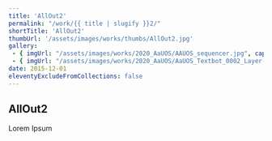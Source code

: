 ```yaml
---
title: 'AllOut2'
permalink: "/work/{{ title | slugify }}2/"
shortTitle: 'AllOut2'
thumbUrl: '/assets/images/works/thumbs/AllOut2.jpg'
gallery:
 - { imgUrl: "/assets/images/works/2020_AaUOS/AAUOS_sequencer.jpg", caption: "" }
 - { imgUrl: "/assets/images/works/2020_AaUOS/AaUOS_Textbot_0002_Layer-20.jpg", caption: "" }
date: 2015-12-01
eleventyExcludeFromCollections: false
---
```



<div class="Grid Grid--gutters Grid--full large-Grid--fit">
  <div class="Grid-cell">
    <div class='headerGroup'>
      <h2>AllOut2</h2>
      <p>Lorem Ipsum</p>
    </div>
  </div>
</div>